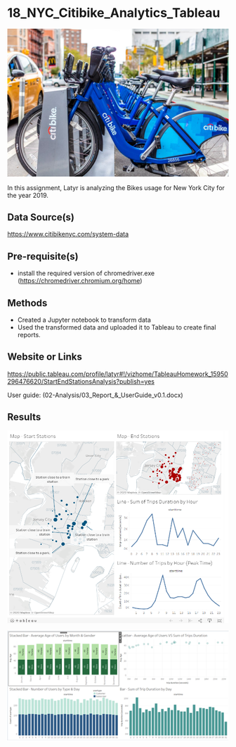 # 18_NYC_Citibike_Analytics_Tableau 

<p align="center">
  <img src="citibike.jpg">
</p> 

In this assignment, Latyr is analyzing the Bikes usage for New York City for the year 2019.

## Data Source(s)
https://www.citibikenyc.com/system-data

## Pre-requisite(s)
* install the required version of chromedriver.exe (https://chromedriver.chromium.org/home)

## Methods

* Created a Jupyter notebook to transform data
* Used the transformed data and uploaded it to Tableau to create final reports.

## Website or Links
https://public.tableau.com/profile/latyr#!/vizhome/TableauHomework_15950296476620/StartEndStationsAnalysis?publish=yes

User guide: (02-Analysis/03_Report_&_UserGuide_v0.1.docx)

## Results

![GitHub Logo](Dashboard_1.png)


![GitHub Logo](Dashboard_2.png)


